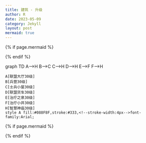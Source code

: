 ```yaml
---
title: 建筑 - 升级
author: R
date: 2023-05-09
category: Jekyll
layout: post
mermaid: true
---
```


{% if page.mermaid %}
<script src="https://cdn.jsdelivr.net/npm/mermaid/dist/mermaid.min.js"></script>
{% endif %}

<div class="mermaid">
  graph TD
    A-->H
	B-->C
	C-->H
	D-->H
	E-->F
    F-->H
	
	A[联盟大厅30级]
	B[兵营30级]
	C[士兵小屋30级]
	D[联盟货车30级]
	E[治疗之泉30级]
	F[治疗小井30级]
    H[智慧神庙30级]
	style A fill:#088F8F,stroke:#333,<!--stroke-width:4px-->font-family:Arial;
</div>

<script>
  window.addEventListener("load", function() {
    mermaid.initialize({/* mermaid config */});
  });
</script>

{% if page.mermaid %}
<script>
mermaid.initialize({
  startOnLoad: true
});
</script>
{% endif %}



